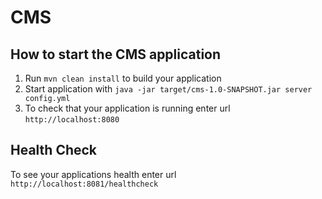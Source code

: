 # CMS

How to start the CMS application
---

1. Run `mvn clean install` to build your application
1. Start application with `java -jar target/cms-1.0-SNAPSHOT.jar server config.yml`
1. To check that your application is running enter url `http://localhost:8080`

Health Check
---

To see your applications health enter url `http://localhost:8081/healthcheck`
